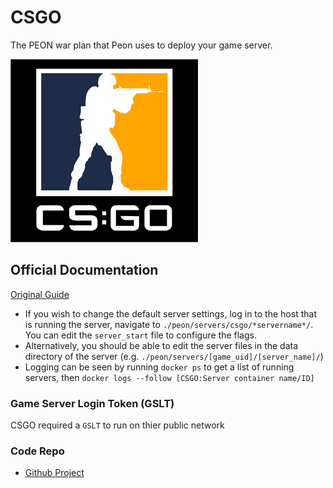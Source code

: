 # CSGO

The PEON war plan that Peon uses to deploy your game server.

![CS:GO](../../logos/csgo.png)

## Official Documentation

[Original Guide](https://developer.valvesoftware.com/wiki/Counter-Strike:_Global_Offensive_Dedicated_Servers#Docker)

- If you wish to change the default server settings, log in to the host that is running the server, navigate to `./peon/servers/csgo/*servername*/`. You can edit the `server_start` file to configure the flags.
- Alternatively, you should be able to edit the server files in the data directory of the server (e.g. ``./peon/servers/[game_uid]/[server_name]/``)
- Logging can be seen by running `docker ps` to get a list of running servers, then `docker logs --follow [CSGO:Server container name/ID]`

### Game Server Login Token (GSLT)

CSGO required a `GSLT` to run on thier public network

### Code Repo

- [Github Project](https://github.com/the-peon-project/peon-warplans/tree/main/csgo)
